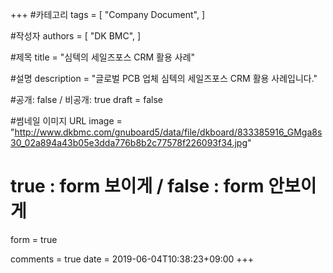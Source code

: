 +++
#카테고리
tags = [
    "Company Document",
]

#작성자
authors = [
    "DK BMC",
]

#제목
title = "심텍의 세일즈포스 CRM 활용 사례"

#설명
description = "글로벌 PCB 업체 심텍의 세일즈포스 CRM 활용 사례입니다."

#공개: false / 비공개: true
draft = false

#썸네일 이미지 URL
image = "http://www.dkbmc.com/gnuboard5/data/file/dkboard/833385916_GMga8s30_02a894a43b05e3dda776b8b2c77578f226093f34.jpg"

# true : form 보이게 / false : form 안보이게
form = true

comments = true
date = 2019-06-04T10:38:23+09:00
+++

<!-- 게시글 내용 -->
